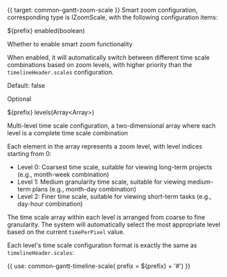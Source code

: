 {{ target: common-gantt-zoom-scale }}
Smart zoom configuration, corresponding type is IZoomScale, with the following configuration items:

${prefix} enabled(boolean)

Whether to enable smart zoom functionality

When enabled, it will automatically switch between different time scale combinations based on zoom levels, with higher priority than the `timelineHeader.scales` configuration.

Default: false

Optional

${prefix} levels(Array<Array<ITimelineScale>>)

Multi-level time scale configuration, a two-dimensional array where each level is a complete time scale combination

Each element in the array represents a zoom level, with level indices starting from 0:

- Level 0: Coarsest time scale, suitable for viewing long-term projects (e.g., month-week combination)
- Level 1: Medium granularity time scale, suitable for viewing medium-term plans (e.g., month-day combination)
- Level 2: Finer time scale, suitable for viewing short-term tasks (e.g., day-hour combination)

The time scale array within each level is arranged from coarse to fine granularity. The system will automatically select the most appropriate level based on the current `timePerPixel` value.

Each level's time scale configuration format is exactly the same as `timelineHeader.scales`:

{{ use: common-gantt-timeline-scale( prefix = ${prefix} + '#') }}
